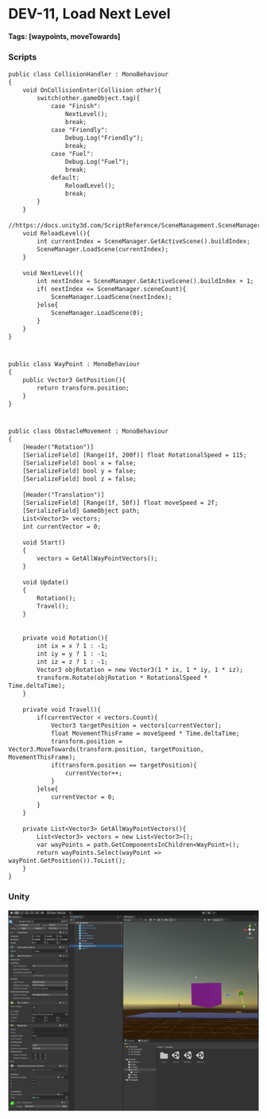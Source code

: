 # DEV-11, Load Next Level
#### Tags: [waypoints, moveTowards]


### Scripts

    public class CollisionHandler : MonoBehaviour
    {
        void OnCollisionEnter(Collision other){
            switch(other.gameObject.tag){
                case "Finish":
                    NextLevel();
                    break;
                case "Friendly":
                    Debug.Log("Friendly");
                    break;
                case "Fuel":
                    Debug.Log("Fuel");
                    break;
                default:
                    ReloadLevel();
                    break;
            }
        }
        //https://docs.unity3d.com/ScriptReference/SceneManagement.SceneManager.html
        void ReloadLevel(){
            int currentIndex = SceneManager.GetActiveScene().buildIndex;
            SceneManager.LoadScene(currentIndex);
        }

        void NextLevel(){
            int nextIndex = SceneManager.GetActiveScene().buildIndex + 1;
            if( nextIndex <= SceneManager.sceneCount){
                SceneManager.LoadScene(nextIndex);
            }else{
                SceneManager.LoadScene(0);
            }
        }
    }

#
    public class WayPoint : MonoBehaviour
    {
        public Vector3 GetPosition(){
            return transform.position;
        }
    }
#
    public class ObstacleMovement : MonoBehaviour
    {
        [Header("Rotation")]
        [SerializeField] [Range(1f, 200f)] float RotationalSpeed = 115;
        [SerializeField] bool x = false;
        [SerializeField] bool y = false;
        [SerializeField] bool z = false;

        [Header("Translation")]
        [SerializeField] [Range(1f, 50f)] float moveSpeed = 2f;
        [SerializeField] GameObject path;
        List<Vector3> vectors;
        int currentVector = 0;
        
        void Start()
        {
            vectors = GetAllWayPointVectors();
        }

        void Update()
        {
            Rotation();
            Travel();
        }


        private void Rotation(){
            int ix = x ? 1 : -1;
            int iy = y ? 1 : -1;
            int iz = z ? 1 : -1;
            Vector3 objRotation = new Vector3(1 * ix, 1 * iy, 1 * iz);
            transform.Rotate(objRotation * RotationalSpeed * Time.deltaTime);
        }

        private void Travel(){
            if(currentVector < vectors.Count){    
                Vector3 targetPosition = vectors[currentVector];
                float MovementThisFrame = moveSpeed * Time.deltaTime;
                transform.position = Vector3.MoveTowards(transform.position, targetPosition, MovementThisFrame);
                if(transform.position == targetPosition){
                    currentVector++;
                }
            }else{
                currentVector = 0;
            }
        }

        private List<Vector3> GetAllWayPointVectors(){
            List<Vector3> vectors = new List<Vector3>();
            var wayPoints = path.GetComponentsInChildren<WayPoint>();
            return wayPoints.Select(wayPoint => wayPoint.GetPosition()).ToList();
        }
    }

### Unity

![](../images/DEV-11-A.png)